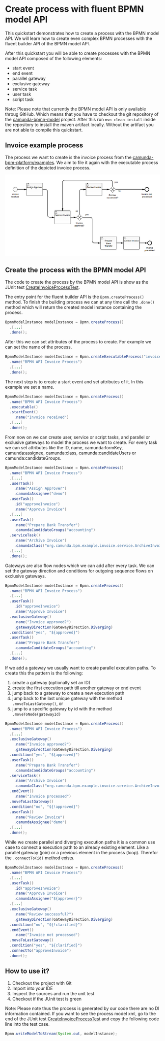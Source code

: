 # Create process with fluent BPMN model API

This quickstart demonstrates how to create a process with the BPMN model API. We
will learn how to create even complex BPMN processes with the fluent builder API of the
BPMN model API.

After this quickstart you will be able to create processes with the
BPMN model API composed of the following elements:

* start event
* end event
* parallel gateway
* exclusive gateway
* service task
* user task
* script task

Note: Please note that currently the BPMN model API is only available throug GitHub. Which means
that you have to checkout the git repository of the [camunda-bpmn-model][5] project. After this run
`mvn clean install` inside the repository to install the maven artifact locally. Without the
artifact you are not able to compile this quickstart.

## Invoice example process

The process we want to create is the invoice process from the [camunda-bpm-platform/examples][1]. 
We aim to file it again with the executable process definition of the depicted invoice process.

![Invoice Process][3]

## Create the process with the BPMN model API

The code to create the process by the BPMN model API is show as the JUnit test [CreateInvoiceProcessTest][4].

The entry point for the fluent builder API is the `Bpmn.createProcess()` method. To finish the
building process we can at any time call the `.done()` method which will return the
created model instance containing the process.

```java
BpmnModelInstance modelInstance = Bpmn.createProcess()
  .[...]
  .done();
```

After this we can set attributes of the process to create. For example we can set the name
of the process.

```java
BpmnModelInstance modelInstance = Bpmn.createExecutableProcess("invoice")
  .name("BPMN API Invoice Process")
  .[...]
  .done();
```

The next step is to create a start event and set attributes of it. In this example we set
a name.

```java
BpmnModelInstance modelInstance = Bpmn.createProcess()
  .name("BPMN API Invoice Process")
  .executable()
  .startEvent()
    .name("Invoice received")
  .[...]
  .done();
```

From now on we can create user, service or script tasks, and parallel or exclusive gateways to
model the process we want to create. For every task we can set attributes like the ID, name, camunda:formKey,
camunda:assignee, camunda:class, camunda:candidateUsers or camunda:candidateGroups.

```java
BpmnModelInstance modelInstance = Bpmn.createProcess()
  .name("BPMN API Invoice Process")
  .[...]
  .userTask()
    .name("Assign Approver")
    .camundaAssignee("demo")
  .userTask()
    .id("approveInvoice")
    .name("Approve Invoice")
  .[...]
  .userTask()
    .name("Prepare Bank Transfer")
    .camundaCandidateGroups("accounting")
  .serviceTask()
    .name("Archive Invoice")
    .camundaClass("org.camunda.bpm.example.invoice.service.ArchiveInvoiceService")
  .[...]
  .done();
```

Gateways are also flow nodes which we can add after every task. We can set the
gateway direction and conditions for outgoing sequence flows on exclusive gateways.

```java
BpmnModelInstance modelInstance = Bpmn.createProcess()
  .name("BPMN API Invoice Process")
  .[...]
  .userTask()
    .id("approveInvoice")
    .name("Approve Invoice")
  .exclusiveGateway()
    .name("Invoice approved?")
    .gatewayDirection(GatewayDirection.Diverging)
  .condition("yes", "${approved}")
  .userTask()
    .name("Prepare Bank Transfer")
    .camundaCandidateGroups("accounting")
  .[...]
  .done();
```

If we add a gateway we usually want to create parallel execution paths. To create this
the pattern is the following:

1. create a gateway (optionally set an ID)
2. create the first execution path till another gateway or end event
3. jump back to a gateway to create a new execution path
 1. jump back to the last unique gateway with the method `.moveToLastGateway()`, or
 2. jump to a specific gateway by id with the method `.moveToNode(gatewayId)`

```java
BpmnModelInstance modelInstance = Bpmn.createProcess()
  .name("BPMN API Invoice Process")
  .[...]
  .exclusiveGateway()
    .name("Invoice approved?")
    .gatewayDirection(GatewayDirection.Diverging)
  .condition("yes", "${approved}")
  .userTask()
    .name("Prepare Bank Transfer")
    .camundaCandidateGroups("accounting")
  .serviceTask()
    .name("Archive Invoice")
    .camundaClass("org.camunda.bpm.example.invoice.service.ArchiveInvoiceService")
  .endEvent()
    .name("Invoice processed")
  .moveToLastGateway()
  .condition("no", "${!approved}")
  .userTask()
    .name("Review Invoice")
    .camundaAssignee("demo")
  .[...]
  .done();
```

While we create parallel and diverging execution paths it is a common use case to
connect a execution path to an already existing element. Like a parallel
gateway (join) or a previous element in the process (loop). Therefor the `.connectTo(id)`
method exists.

```java
BpmnModelInstance modelInstance = Bpmn.createProcess()
  .name("BPMN API Invoice Process")
  .[...]
  .userTask()
    .id("approveInvoice")
    .name("Approve Invoice")
    .camundaAssignee("${approver}")
  .[...]
  .exclusiveGateway()
    .name("Review successful?")
    .gatewayDirection(GatewayDirection.Diverging)
  .condition("no", "${!clarified}")
  .endEvent()
    .name("Invoice not processed")
  .moveToLastGateway()
  .condition("yes", "${clarified}")
  .connectTo("approveInvoice")
  .done();
```

## How to use it?

1. Checkout the project with Git
2. Import into your IDE
3. Inspect the sources and run the unit test
4. Checkout if the JUnit test is green

Note: Please note thus the process is generated by our code there are no DI information contained. If you want to see the 
process model xml, go to the end of the JUnit test [CreateInvoiceProcessTest][4] and copy the following code line into the test case.

```java
Bpmn.writeModelToStream(System.out, modelInstance);
```

[1]: https://github.com/camunda/camunda-bpm-platform/tree/master/examples/invoice
[3]: src/main/resources/invoice.png
[4]: src/test/java/org/camunda/bpm/quickstart/CreateInvoiceProcessTest.java
[5]: https://github.com/camunda/camunda-bpmn-model
